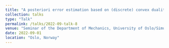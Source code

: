 ```yaml
---
title: "A posteriori error estimation based on (discrete) convex duality relations"
collection: talks
type: "Talk"
permalink: /talks/2022-09-talk-8
venue: "Seminar of the Department of Mechanics, University of Oslo/Simula Research Laboratory"
date: 2022-09-01
location: "Oslo, Norway"
--- 
```

